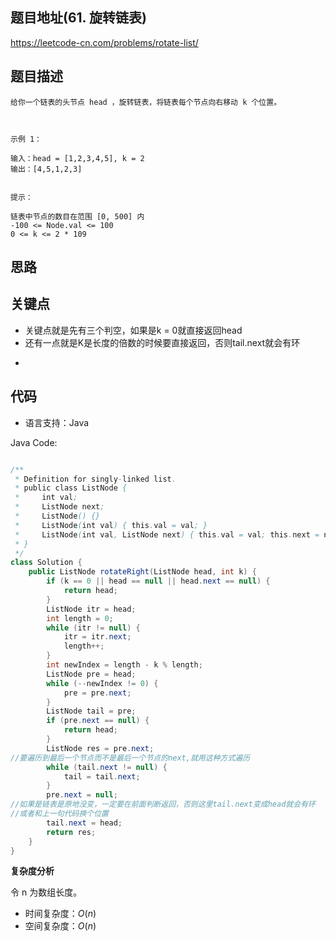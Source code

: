 
## 题目地址(61. 旋转链表)

https://leetcode-cn.com/problems/rotate-list/

## 题目描述

```
给你一个链表的头节点 head ，旋转链表，将链表每个节点向右移动 k 个位置。

 

示例 1：

输入：head = [1,2,3,4,5], k = 2
输出：[4,5,1,2,3]


提示：

链表中节点的数目在范围 [0, 500] 内
-100 <= Node.val <= 100
0 <= k <= 2 * 109
```

## 思路

## 关键点
* 关键点就是先有三个判空，如果是k = 0就直接返回head
* 还有一点就是K是长度的倍数的时候要直接返回，否则tail.next就会有环
-  

## 代码

- 语言支持：Java

Java Code:

```java

/**
 * Definition for singly-linked list.
 * public class ListNode {
 *     int val;
 *     ListNode next;
 *     ListNode() {}
 *     ListNode(int val) { this.val = val; }
 *     ListNode(int val, ListNode next) { this.val = val; this.next = next; }
 * }
 */
class Solution {
    public ListNode rotateRight(ListNode head, int k) {
        if (k == 0 || head == null || head.next == null) {
            return head;
        }
        ListNode itr = head;
        int length = 0;
        while (itr != null) {
            itr = itr.next;
            length++;
        }
        int newIndex = length - k % length;
        ListNode pre = head;
        while (--newIndex != 0) {
            pre = pre.next;
        }
        ListNode tail = pre;
        if (pre.next == null) {
            return head;
        }
        ListNode res = pre.next;
//要遍历到最后一个节点而不是最后一个节点的next,就用这种方式遍历
        while (tail.next != null) {
            tail = tail.next;
        }
        pre.next = null;
//如果是链表是原地没变，一定要在前面判断返回，否则这里tail.next变成head就会有环
//或者和上一句代码换个位置
        tail.next = head;
        return res;
    }
}

```


**复杂度分析**

令 n 为数组长度。

- 时间复杂度：$O(n)$
- 空间复杂度：$O(n)$


